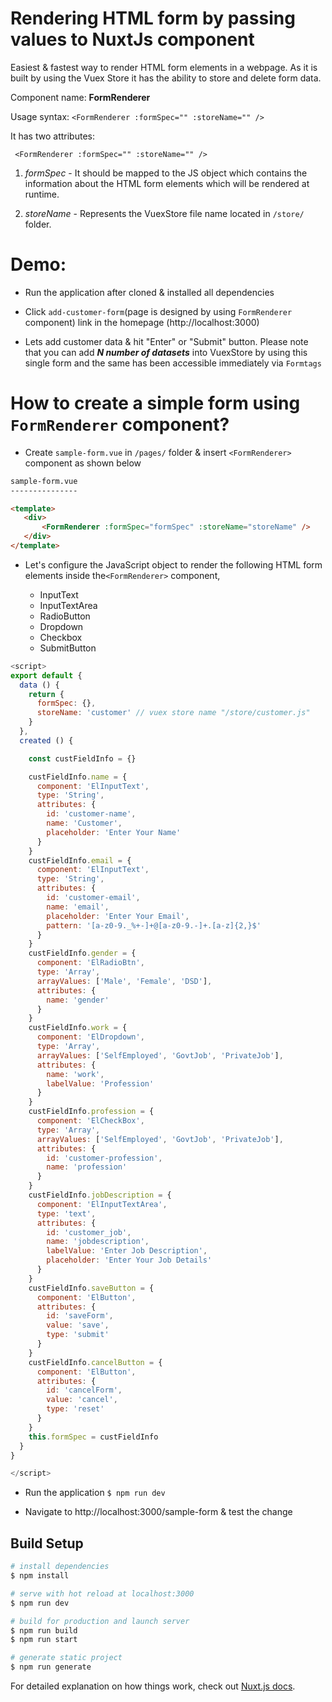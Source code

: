# Rendering HTML form by passing values to NuxtJs component

Easiest & fastest way to render HTML form elements in a webpage. As it is built by using the Vuex Store it has the ability to store and delete form data.

Component name:  **FormRenderer**

Usage syntax:  `<FormRenderer :formSpec="" :storeName="" />`

 It has two  attributes:

` <FormRenderer :formSpec="" :storeName="" />`

  1. _formSpec_  - It should be mapped to the JS object which contains the information about the HTML form elements which will be rendered at runtime.

  1. _storeName_ - Represents the VuexStore file name located in `/store/` folder.

# Demo: 

- Run the application after cloned & installed all dependencies

- Click `add-customer-form`(page is designed by using `FormRenderer` component) link in the homepage (http://localhost:3000)

- Lets add customer data & hit "Enter" or "Submit" button. Please note that you can add **_N number of datasets_** into VuexStore by using this single form and the same has been accessible immediately via `Formtags`


# How to create a simple form using `FormRenderer` component?

- Create `sample-form.vue` in `/pages/` folder & insert `<FormRenderer>` component as shown below

 ```html
sample-form.vue
---------------

<template>
    <div>
        <FormRenderer :formSpec="formSpec" :storeName="storeName" />
    </div>
</template>
```

- Let's configure the JavaScript object to render the following HTML form elements inside the`<FormRenderer>` component,

    - InputText
    - InputTextArea
    - RadioButton
    - Dropdown
    - Checkbox
    - SubmitButton


```javascript
<script>
export default {
  data () {
    return {
      formSpec: {},
      storeName: 'customer' // vuex store name "/store/customer.js"
    }
  },
  created () {

    const custFieldInfo = {}

    custFieldInfo.name = {
      component: 'ElInputText',
      type: 'String',
      attributes: {
        id: 'customer-name',
        name: 'Customer',
        placeholder: 'Enter Your Name'
      }
    }
    custFieldInfo.email = {
      component: 'ElInputText',
      type: 'String',
      attributes: {
        id: 'customer-email',
        name: 'email',
        placeholder: 'Enter Your Email',
        pattern: '[a-z0-9._%+-]+@[a-z0-9.-]+.[a-z]{2,}$'
      }
    }
    custFieldInfo.gender = {
      component: 'ElRadioBtn',
      type: 'Array',
      arrayValues: ['Male', 'Female', 'DSD'],
      attributes: {
        name: 'gender'
      }
    }
    custFieldInfo.work = {
      component: 'ElDropdown',
      type: 'Array',
      arrayValues: ['SelfEmployed', 'GovtJob', 'PrivateJob'],
      attributes: {
        name: 'work',
        labelValue: 'Profession'
      }
    }
    custFieldInfo.profession = {
      component: 'ElCheckBox',
      type: 'Array',
      arrayValues: ['SelfEmployed', 'GovtJob', 'PrivateJob'],
      attributes: {
        id: 'customer-profession',
        name: 'profession'
      }
    }
    custFieldInfo.jobDescription = {
      component: 'ElInputTextArea',
      type: 'text',
      attributes: {
        id: 'customer_job',
        name: 'jobdescription',
        labelValue: 'Enter Job Description',
        placeholder: 'Enter Your Job Details'
      }
    }
    custFieldInfo.saveButton = {
      component: 'ElButton',
      attributes: {
        id: 'saveForm',
        value: 'save',
        type: 'submit'
      }
    }
    custFieldInfo.cancelButton = {
      component: 'ElButton',
      attributes: {
        id: 'cancelForm',
        value: 'cancel',
        type: 'reset'
      }
    }
    this.formSpec = custFieldInfo
  }
}

</script>
```
- Run the application `$ npm run dev`

- Navigate to http://localhost:3000/sample-form & test the change


## Build Setup

```bash
# install dependencies
$ npm install

# serve with hot reload at localhost:3000
$ npm run dev

# build for production and launch server
$ npm run build
$ npm run start

# generate static project
$ npm run generate
```

For detailed explanation on how things work, check out [Nuxt.js docs](https://nuxtjs.org).
